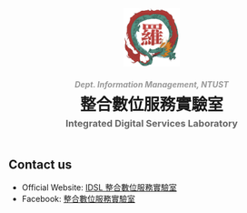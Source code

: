 <div style="width: 100% !important; text-align: center !important; margin-bottom: 50px; !important">
<a target="_blank" href="https://idsl.cs.ntust.edu.tw/">
<img src="https://raw.githubusercontent.com/NTUST-IDSL/.github/main/Profile/idsl_logo.png" width="100">
</a>
    
<h5 style="margin: 0px !important; color: #999 !important; margin-top: 20px !important">Dept. Information Management, NTUST</h5>
<h1 style="border: none !important; margin: 0px !important; padding: 5px 0px !important;">整合數位服務實驗室</h1>
<h3 style="margin: 0px !important; color: #666 !important;">Integrated Digital Services Laboratory</h3>
</div>


## Contact us
* Official Website: [IDSL 整合數位服務實驗室](https://idsl.cs.ntust.edu.tw/)
* Facebook: [整合數位服務實驗室](https://facebook.openinapp.co/idslcsntust) 